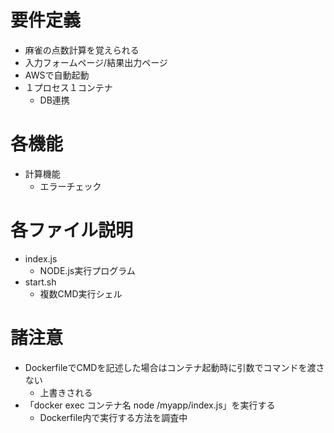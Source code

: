 # 要件定義

- 麻雀の点数計算を覚えられる
- 入力フォームページ/結果出力ページ
- AWSで自動起動
- １プロセス１コンテナ
	- DB連携

# 各機能

- 計算機能
	- エラーチェック

# 各ファイル説明

- index.js
	- NODE.js実行プログラム
- start.sh
	- 複数CMD実行シェル

# 諸注意

- DockerfileでCMDを記述した場合はコンテナ起動時に引数でコマンドを渡さない
	- 上書きされる
- 「docker exec コンテナ名 node /myapp/index.js」を実行する
	- Dockerfile内で実行する方法を調査中
